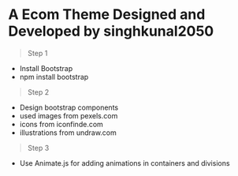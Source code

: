 # A Ecom Theme Designed and Developed by singhkunal2050

> Step 1 
- Install Bootstrap 
- npm install bootstrap

> Step 2
- Design bootstrap components
- used images from pexels.com
- icons from iconfinde.com
- illustrations from undraw.com

> Step 3
- Use Animate.js for adding animations in containers and divisions